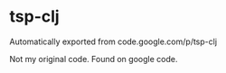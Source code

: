 # tsp-clj
Automatically exported from code.google.com/p/tsp-clj

Not my original code. Found on google code.
